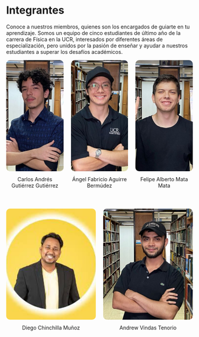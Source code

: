 # Integrantes

Conoce a nuestros miembros, quienes son los encargados de guiarte en tu aprendizaje. Somos un equipo de cinco estudiantes de último año de la carrera de Física en la UCR, interesados por diferentes áreas de especialización, pero unidos por la pasión de enseñar y ayudar a nuestros estudiantes a superar los desafíos académicos.

<div style="display: grid; grid-template-columns: repeat(3, 1fr); gap: 20px; justify-items: center; text-align: center; max-width: 1000px; margin: auto;">
  <!-- Primera fila -->
  <div>
    <img src="int_carlos.jpg" alt="Carlos" loading="lazy" style="width: 300px; height: 300px; object-fit: cover; border-radius: 10px;">
    <p style="margin-top: 10px;">Carlos Andrés Gutiérrez Gutiérrez</p>
  </div>
  <div>
    <img src="int_fabricio.jpg" alt="Fabricio" loading="lazy" style="width: 300px; height: 300px; object-fit: cover; border-radius: 10px;">
    <p style="margin-top: 10px;">Ángel Fabricio Aguirre Bermúdez</p>
  </div>
  <div>
    <img src="int_mata.jpg" alt="Mata" loading="lazy" style="width: 300px; height: 300px; object-fit: cover; border-radius: 10px;">
    <p style="margin-top: 10px;">Felipe Alberto Mata Mata</p>
  </div>
</div>

<div style="display: grid; grid-template-columns: repeat(2, 1fr); gap: 20px; justify-items: center; text-align: center; max-width: 1000px; margin: 40px auto;">
  <!-- Segunda fila -->
  <div>
    <img src="diego.jpg" alt="Diego" loading="lazy" style="width: 300px; height: 300px; object-fit: cover; border-radius: 10px;">
    <p style="margin-top: 10px;">Diego Chinchilla Muñoz</p>
  </div>
  <div>
    <img src="int_andrew.jpg" alt="Andrew" loading="lazy" style="width: 300px; height: 300px; object-fit: cover; border-radius: 10px;">
    <p style="margin-top: 10px;">Andrew Vindas Tenorio</p>
  </div>
</div>





